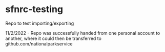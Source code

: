 # sfnrc-testing
Repo to test importing/exporting

11/2/2022 - Repo was successfully handed from one personal account to another, where it could then be transferred to github.com/nationalparkservice
